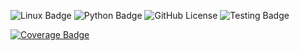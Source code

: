 ![Linux Badge](https://img.shields.io/badge/Linux-FCC624?style=for-the-badge&logo=linux&logoColor=black)
![Python Badge](https://img.shields.io/badge/Python-3776AB?style=for-the-badge&logo=python&logoColor=white)
![GitHub License](https://img.shields.io/github/license/SAT510/SAT-Repo)
![Testing Badge](https://github.com/SAT510/SAT-Repo/actions/workflows/python-app.yml/badge.svg)


[![Coverage Badge](https://SAT510.github.io/SAT-Repo/badges/coverage.svg)](https://github.com/SAT510/SAT-Repo/actions)